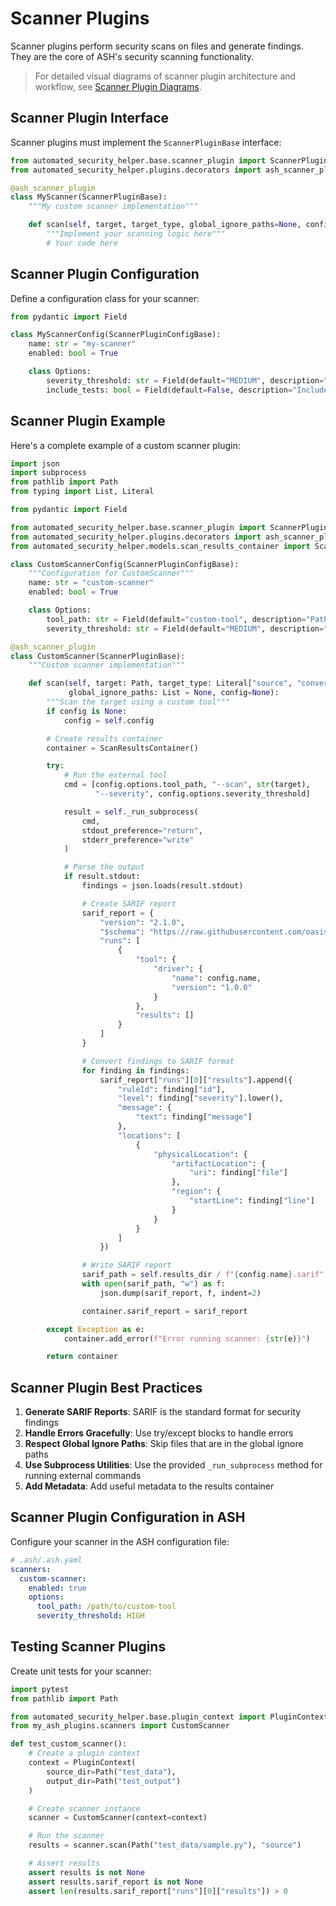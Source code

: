 # Scanner Plugins

Scanner plugins perform security scans on files and generate findings. They are the core of ASH's security scanning functionality.

> For detailed visual diagrams of scanner plugin architecture and workflow, see [Scanner Plugin Diagrams](scanner-plugins-diagrams.md).

## Scanner Plugin Interface

Scanner plugins must implement the `ScannerPluginBase` interface:

```python
from automated_security_helper.base.scanner_plugin import ScannerPluginBase, ScannerPluginConfigBase
from automated_security_helper.plugins.decorators import ash_scanner_plugin

@ash_scanner_plugin
class MyScanner(ScannerPluginBase):
    """My custom scanner implementation"""

    def scan(self, target, target_type, global_ignore_paths=None, config=None):
        """Implement your scanning logic here"""
        # Your code here
```

## Scanner Plugin Configuration

Define a configuration class for your scanner:

```python
from pydantic import Field

class MyScannerConfig(ScannerPluginConfigBase):
    name: str = "my-scanner"
    enabled: bool = True

    class Options:
        severity_threshold: str = Field(default="MEDIUM", description="Minimum severity level")
        include_tests: bool = Field(default=False, description="Include test files")
```

## Scanner Plugin Example

Here's a complete example of a custom scanner plugin:

```python
import json
import subprocess
from pathlib import Path
from typing import List, Literal

from pydantic import Field

from automated_security_helper.base.scanner_plugin import ScannerPluginBase, ScannerPluginConfigBase
from automated_security_helper.plugins.decorators import ash_scanner_plugin
from automated_security_helper.models.scan_results_container import ScanResultsContainer

class CustomScannerConfig(ScannerPluginConfigBase):
    """Configuration for CustomScanner"""
    name: str = "custom-scanner"
    enabled: bool = True

    class Options:
        tool_path: str = Field(default="custom-tool", description="Path to the scanning tool")
        severity_threshold: str = Field(default="MEDIUM", description="Minimum severity level")

@ash_scanner_plugin
class CustomScanner(ScannerPluginBase):
    """Custom scanner implementation"""

    def scan(self, target: Path, target_type: Literal["source", "converted"],
             global_ignore_paths: List = None, config=None):
        """Scan the target using a custom tool"""
        if config is None:
            config = self.config

        # Create results container
        container = ScanResultsContainer()

        try:
            # Run the external tool
            cmd = [config.options.tool_path, "--scan", str(target),
                   "--severity", config.options.severity_threshold]

            result = self._run_subprocess(
                cmd,
                stdout_preference="return",
                stderr_preference="write"
            )

            # Parse the output
            if result.stdout:
                findings = json.loads(result.stdout)

                # Create SARIF report
                sarif_report = {
                    "version": "2.1.0",
                    "$schema": "https://raw.githubusercontent.com/oasis-tcs/sarif-spec/master/Schemata/sarif-schema-2.1.0.json",
                    "runs": [
                        {
                            "tool": {
                                "driver": {
                                    "name": config.name,
                                    "version": "1.0.0"
                                }
                            },
                            "results": []
                        }
                    ]
                }

                # Convert findings to SARIF format
                for finding in findings:
                    sarif_report["runs"][0]["results"].append({
                        "ruleId": finding["id"],
                        "level": finding["severity"].lower(),
                        "message": {
                            "text": finding["message"]
                        },
                        "locations": [
                            {
                                "physicalLocation": {
                                    "artifactLocation": {
                                        "uri": finding["file"]
                                    },
                                    "region": {
                                        "startLine": finding["line"]
                                    }
                                }
                            }
                        ]
                    })

                # Write SARIF report
                sarif_path = self.results_dir / f"{config.name}.sarif"
                with open(sarif_path, "w") as f:
                    json.dump(sarif_report, f, indent=2)

                container.sarif_report = sarif_report

        except Exception as e:
            container.add_error(f"Error running scanner: {str(e)}")

        return container
```

## Scanner Plugin Best Practices

1. **Generate SARIF Reports**: SARIF is the standard format for security findings
2. **Handle Errors Gracefully**: Use try/except blocks to handle errors
3. **Respect Global Ignore Paths**: Skip files that are in the global ignore paths
4. **Use Subprocess Utilities**: Use the provided `_run_subprocess` method for running external commands
5. **Add Metadata**: Add useful metadata to the results container

## Scanner Plugin Configuration in ASH

Configure your scanner in the ASH configuration file:

```yaml
# .ash/.ash.yaml
scanners:
  custom-scanner:
    enabled: true
    options:
      tool_path: /path/to/custom-tool
      severity_threshold: HIGH
```

## Testing Scanner Plugins

Create unit tests for your scanner:

```python
import pytest
from pathlib import Path

from automated_security_helper.base.plugin_context import PluginContext
from my_ash_plugins.scanners import CustomScanner

def test_custom_scanner():
    # Create a plugin context
    context = PluginContext(
        source_dir=Path("test_data"),
        output_dir=Path("test_output")
    )

    # Create scanner instance
    scanner = CustomScanner(context=context)

    # Run the scanner
    results = scanner.scan(Path("test_data/sample.py"), "source")

    # Assert results
    assert results is not None
    assert results.sarif_report is not None
    assert len(results.sarif_report["runs"][0]["results"]) > 0
```